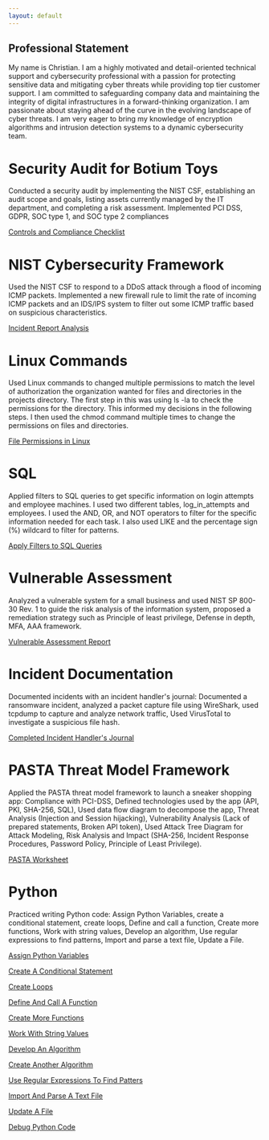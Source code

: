 ```yaml
---
layout: default
---
```


## Professional Statement

My name is Christian. I am a highly motivated and detail-oriented technical support and cybersecurity professional with a passion for protecting sensitive data and mitigating cyber threats while providing top tier customer support. I am committed to safeguarding company data and maintaining the integrity of digital infrastructures in a forward-thinking organization. I am passionate about staying ahead of the curve in the evolving landscape of cyber threats. I am very eager to bring my knowledge of encryption algorithms and intrusion detection systems to a dynamic cybersecurity team.


# Security Audit for Botium Toys

Conducted a security audit by implementing the NIST CSF, establishing an audit scope and goals, listing assets currently managed by the IT department, and completing a risk assessment. Implemented PCI DSS, GDPR, SOC type 1, and SOC type 2 compliances

[Controls and Compliance Checklist](https://github.com/xtiannd/xtiannd.github.io/blob/main/Controls%20and%20compliance%20checklist.pdf)

# NIST Cybersecurity Framework 

Used the NIST CSF to respond to a DDoS attack through a flood of incoming ICMP packets. Implemented a new firewall rule to limit the rate of incoming ICMP packets and an IDS/IPS system to filter out some ICMP traffic based on suspicious characteristics.

[Incident Report Analysis](https://github.com/xtiannd/xtiannd.github.io/blob/main/Incident%20report%20analysis%20.pdf)

# Linux Commands

Used Linux commands to changed multiple permissions to match the level of authorization the organization wanted for files and directories in the projects directory. The first step in this was using ls -la to check the permissions for the directory. This informed my decisions in the following steps. I then used the chmod command multiple times to change the permissions on files and directories.

[File Permissions in Linux](https://github.com/xtiannd/xtiannd.github.io/blob/main/File%20permissions%20in%20Linux%20.pdf)

# SQL

Applied filters to SQL queries to get specific information on login attempts and employee machines. I used two different tables, log_in_attempts and employees. I used the AND, OR, and NOT operators to filter for the specific information needed for each task. I also used LIKE and the percentage sign (%) wildcard to filter for patterns.

[Apply Filters to SQL Queries](https://github.com/xtiannd/xtiannd.github.io/blob/main/Apply%20filters%20to%20SQL%20queries%20.pdf)

# Vulnerable Assessment

Analyzed a vulnerable system for a small business and used NIST SP 800-30 Rev. 1 to guide the risk analysis of the information system, proposed a remediation strategy such as Principle of least privilege, Defense in depth, MFA, AAA framework.

[Vulnerable Assessment Report](https://github.com/xtiannd/xtiannd.github.io/blob/main/Vulnerability%20assessment%20report%20.pdf)

# Incident Documentation 

Documented incidents with an incident handler's journal: Documented a ransomware incident, analyzed a packet capture file using WireShark, used tcpdump to capture and analyze network traffic, Used VirusTotal to investigate a suspicious file hash. 

[Completed Incident Handler's Journal](https://github.com/xtiannd/xtiannd.github.io/blob/main/Completed%20incident%20handler's%20journal%20.pdf)

# PASTA Threat Model Framework

Applied the PASTA threat model framework to launch a sneaker shopping app: Compliance with PCI-DSS, Defined technologies used by the app (API, PKI, SHA-256, SQL), Used data flow diagram to decompose the app, Threat Analysis (Injection and Session hijacking), Vulnerability Analysis (Lack of prepared statements, Broken API token), Used Attack Tree Diagram for Attack Modeling, Risk Analysis and Impact (SHA-256, Incident Response Procedures, Password Policy, Principle of Least Privilege).

[PASTA Worksheet](https://github.com/xtiannd/xtiannd.github.io/blob/main/PASTA%20worksheet%20.pdf)

# Python

Practiced writing Python code: Assign Python Variables, create a conditional statement, create loops, Define and call a function, Create more functions, Work with string values, Develop an algorithm, Use regular expressions to find patterns, Import and parse a text file, Update a File.

[Assign Python Variables](https://github.com/xtiannd/xtiannd.github.io/blob/main/Exemplar_Assign%20Python%20variables.pdf)

[Create A Conditional Statement](https://github.com/xtiannd/xtiannd.github.io/blob/main/LAB_Exemplar_CreateAConditionalStatement.pdf)

[Create Loops](https://github.com/xtiannd/xtiannd.github.io/blob/main/Exemplar_Create%20loops.pdf)

[Define And Call A Function](https://github.com/xtiannd/xtiannd.github.io/blob/main/Exemplar_Define%20and%20call%20a%20function.pdf)

[Create More Functions](https://github.com/xtiannd/xtiannd.github.io/blob/main/Exemplar_Create%20more%20functions.pdf)

[Work With String Values](https://github.com/xtiannd/xtiannd.github.io/blob/main/Exemplar_Work%20with%20strings%20in%20Python.pdf)

[Develop An Algorithm](https://github.com/xtiannd/xtiannd.github.io/blob/main/Exemplar_Develop%20an%20algorithm.pdf)

[Create Another Algorithm](https://github.com/xtiannd/xtiannd.github.io/blob/main/Exemplar_Create%20another%20algorithm.pdf)

[Use Regular Expressions To Find Patters](https://github.com/xtiannd/xtiannd.github.io/blob/main/Exemplar_Use%20regular%20expressions%20to%20find%20patterns.pdf)

[Import And Parse A Text File](https://github.com/xtiannd/xtiannd.github.io/blob/main/Exemplar_Import%20and%20parse%20a%20text%20file.pdf)

[Update A File](https://github.com/xtiannd/xtiannd.github.io/blob/main/Update%20a%20file%20through%20a%20Python%20algorithm.pdf)

[Debug Python Code](https://github.com/xtiannd/xtiannd.github.io/blob/main/Exemplar%20-%20Debug%20Python%20code.pdf)
